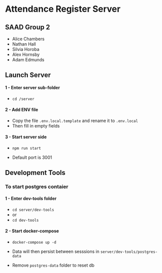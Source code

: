 # Attendance Register Server

## SAAD Group 2

- Alice Chambers
- Nathan Hall
- Silvia Horoba
- Alex Hornsby
- Adam Edmunds

## Launch Server

#### 1 - Enter server sub-folder

- `cd /server`

#### 2 - Add ENV file

- Copy the file `.env.local.template` and rename it to `.env.local`
- Then fill in empty fields

#### 3 - Start server side

- `npm run start`

- Default port is 3001

## Development Tools

### To start postgres contaier

#### 1 - Enter dev-tools folder

- `cd server/dev-tools`
- or
- `cd dev-tools`

#### 2 - Start docker-compose

- `docker-compose up -d`

- Data will then persist between sesssions in `server/dev-tools/postgres-data`
- Remove `postgres-data` folder to reset db
